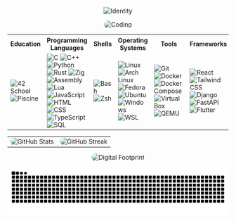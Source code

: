 <div align="center">
  <p>
    <img
      src="https://readme-typing-svg.herokuapp.com/?font=JetBrains+Mono&size=18&duration=3000&color=FFFFFF&center=true&vCenter=true&width=600&height=50&lines=Who+i+am+?;𝐀𝐥𝐥𝐚𝐲;What+do+i+do+?;Im+studying;Whats+my+philosophy+?;Keep+it+simple,+stupid+!"
      alt="Identity"
    >
  </p>

  <p>
    <img src="https://i.pinimg.com/originals/df/c9/de/dfc9de58f31107dea5d340e7dcecc362.gif" alt="Coding" style="border-radius: 10px;">
  </p>

  <table align="center">
    <tr>
      <th>Education</th>
      <th>Programming Languages</th>
      <th>Shells</th>
      <th>Operating Systems</th>
      <th>Tools</th>
      <th>Frameworks</th>
    </tr>
    <tr>
      <td>
        <img src="https://img.shields.io/badge/-42%20School-000000?style=flat-square&logo=42&logoColor=white" alt="42 School">
        <img src="https://img.shields.io/badge/-Piscine-000000?style=flat-square&logo=42&logoColor=white" alt="Piscine">
      </td>
      <td>
        <img src="https://img.shields.io/badge/-C-000000?style=flat-square&logo=c&logoColor=white" alt="C">
        <img src="https://img.shields.io/badge/-C++-000000?style=flat-square&logo=cplusplus&logoColor=white" alt="C++">
        <img src="https://img.shields.io/badge/-Python-000000?style=flat-square&logo=python&logoColor=white" alt="Python">
        <img src="https://img.shields.io/badge/-Rust-000000?style=flat-square&logo=rust&logoColor=white" alt="Rust">
        <img src="https://img.shields.io/badge/-Zig-000000?style=flat-square&logo=zig&logoColor=white" alt="Zig">
        <img src="https://img.shields.io/badge/-Assembly-000000?style=flat-square&logo=assemblyscript&logoColor=white" alt="Assembly">
        <img src="https://img.shields.io/badge/-Lua-000000?style=flat-square&logo=lua&logoColor=white" alt="Lua">
        <img src="https://img.shields.io/badge/-JavaScript-000000?style=flat-square&logo=javascript&logoColor=white" alt="JavaScript">
        <img src="https://img.shields.io/badge/-HTML-000000?style=flat-square&logo=html5&logoColor=white" alt="HTML">
        <img src="https://img.shields.io/badge/-CSS-000000?style=flat-square&logo=css3&logoColor=white" alt="CSS">
        <img src="https://img.shields.io/badge/-TypeScript-000000?style=flat-square&logo=typescript&logoColor=white" alt="TypeScript">
        <img src="https://img.shields.io/badge/-SQL-000000?style=flat-square&logo=mysql&logoColor=white" alt="SQL">
      </td>
      <td>
        <img src="https://img.shields.io/badge/-Bash-000000?style=flat-square&logo=gnu-bash&logoColor=white" alt="Bash">
        <img src="https://img.shields.io/badge/-Zsh-000000?style=flat-square&logo=gnu-bash&logoColor=white" alt="Zsh">
      </td>
      <td>
        <img src="https://img.shields.io/badge/-Linux-000000?style=flat-square&logo=linux&logoColor=white" alt="Linux">
        <img src="https://img.shields.io/badge/-Arch%20Linux-000000?style=flat-square&logo=arch-linux&logoColor=white" alt="Arch Linux">
        <img src="https://img.shields.io/badge/-Fedora-000000?style=flat-square&logo=fedora&logoColor=white" alt="Fedora">
        <img src="https://img.shields.io/badge/-Ubuntu-000000?style=flat-square&logo=ubuntu&logoColor=white" alt="Ubuntu">
        <img src="https://img.shields.io/badge/-Windows-000000?style=flat-square&logo=windows&logoColor=white" alt="Windows">
        <img src="https://img.shields.io/badge/-WSL-000000?style=flat-square&logo=linux&logoColor=white" alt="WSL">
      </td>
      <td>
        <img src="https://img.shields.io/badge/-Git-000000?style=flat-square&logo=git&logoColor=white" alt="Git">
        <img src="https://img.shields.io/badge/-Docker-000000?style=flat-square&logo=docker&logoColor=white" alt="Docker">
        <img src="https://img.shields.io/badge/-Docker%20Compose-000000?style=flat-square&logo=docker&logoColor=white" alt="Docker Compose">
        <img src="https://img.shields.io/badge/-VirtualBox-000000?style=flat-square&logo=virtualbox&logoColor=white" alt="VirtualBox">
        <img src="https://img.shields.io/badge/-QEMU-000000?style=flat-square&logo=qemu&logoColor=white" alt="QEMU">
      </td>
      <td>
        <img src="https://img.shields.io/badge/-React-000000?style=flat-square&logo=react&logoColor=white" alt="React">
        <img src="https://img.shields.io/badge/-Tailwind%20CSS-000000?style=flat-square&logo=tailwind-css&logoColor=white" alt="Tailwind CSS">
        <img src="https://img.shields.io/badge/-Django-000000?style=flat-square&logo=django&logoColor=white" alt="Django">
        <img src="https://img.shields.io/badge/-FastAPI-000000?style=flat-square&logo=fastapi&logoColor=white" alt="FastAPI">
        <img src="https://img.shields.io/badge/-Flutter-000000?style=flat-square&logo=flutter&logoColor=white" alt="Flutter">
      </td>
    </tr>
  </table>

  <table align="center">
    <tr>
      <td>
        <img src="https://github-readme-stats.vercel.app/api?username=0x36D76289&show_icons=true&theme=dark&bg_color=000000&text_color=ffffff&icon_color=ffffff&title_color=ffffff&border_color=ffffff&hide_border=true" alt="GitHub Stats" style="border-radius: 10px;">
      </td>
      <td>
        <img src="https://github-readme-streak-stats.herokuapp.com/?user=0x36D76289&theme=dark&background=000000&stroke=ffffff&ring=ffffff&fire=ffffff&currStreakLabel=ffffff&hide_border=true" alt="GitHub Streak" style="border-radius: 10px;">
      </td>
    </tr>
  </table>

  <p>
    <img src="https://github-readme-activity-graph.vercel.app/graph?username=0x36D76289&theme=github-compact&bg_color=000000&color=ffffff&line=ffffff&point=ffffff&area=true&hide_border=true" alt="Digital Footprint" style="border-radius: 10px;">
  </p>

  <p>
    <picture>
      <img alt="github-snake" src="https://raw.githubusercontent.com/0x36D76289/0x36D76289/refs/heads/output/github-contribution-grid-snake-grey.svg" />
    </picture>
  </p>
</div>
